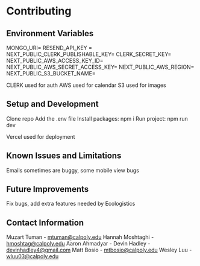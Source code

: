 # Contributing

## Environment Variables

MONGO_URI=
RESEND_API_KEY =
NEXT_PUBLIC_CLERK_PUBLISHABLE_KEY=
CLERK_SECRET_KEY=
NEXT_PUBLIC_AWS_ACCESS_KEY_ID=
NEXT_PUBLIC_AWS_SECRET_ACCESS_KEY=
NEXT_PUBLIC_AWS_REGION=
NEXT_PUBLIC_S3_BUCKET_NAME=

CLERK used for auth
AWS used for calendar
S3 used for images

## Setup and Development

Clone repo
Add the .env file
Install packages: npm i
Run project: npm run dev

Vercel used for deployment

## Known Issues and Limitations

Emails sometimes are buggy, some mobile view bugs

## Future Improvements

Fix bugs, add extra features needed by Ecologistics

## Contact Information

Muzart Tuman - mtuman@calpoly.edu
Hannah Moshtaghi - hmoshtag@calpoly.edu
Aaron Ahmadyar -
Devin Hadley - devinhadley4@gmail.com
Matt Bosio - mtbosio@calpoly.edu
Wesley Luu - wluu03@calpoly.edu
